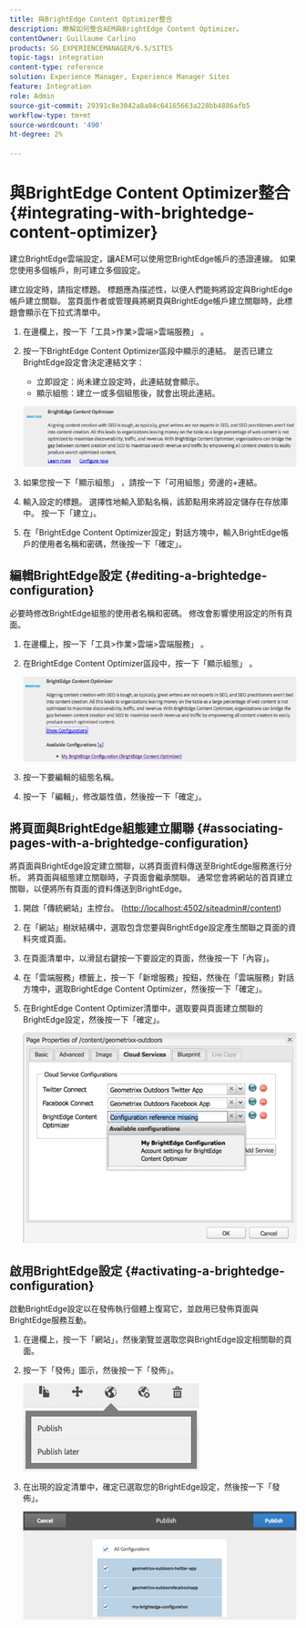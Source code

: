 ```yaml
---
title: 與BrightEdge Content Optimizer整合
description: 瞭解如何整合AEM與BrightEdge Content Optimizer。
contentOwner: Guillaume Carlino
products: SG_EXPERIENCEMANAGER/6.5/SITES
topic-tags: integration
content-type: reference
solution: Experience Manager, Experience Manager Sites
feature: Integration
role: Admin
source-git-commit: 29391c8e3042a8a04c64165663a228bb4886afb5
workflow-type: tm+mt
source-wordcount: '490'
ht-degree: 2%

---
```


# 與BrightEdge Content Optimizer整合{#integrating-with-brightedge-content-optimizer}

建立BrightEdge雲端設定，讓AEM可以使用您BrightEdge帳戶的憑證連線。 如果您使用多個帳戶，則可建立多個設定。

建立設定時，請指定標題。 標題應為描述性，以便人們能夠將設定與BrightEdge帳戶建立關聯。 當頁面作者或管理員將網頁與BrightEdge帳戶建立關聯時，此標題會顯示在下拉式清單中。

1. 在邊欄上，按一下「工具>作業>雲端>雲端服務」 。
1. 按一下BrightEdge Content Optimizer區段中顯示的連結。 是否已建立BrightEdge設定會決定連結文字：

   * 立即設定：尚未建立設定時，此連結就會顯示。
   * 顯示組態：建立一或多個組態後，就會出現此連結。

   ![chlimage_1-4](assets/chlimage_1-4a.png)

1. 如果您按一下「顯示組態」 ，請按一下「可用組態」旁邊的+連結。
1. 輸入設定的標題。 選擇性地輸入節點名稱，該節點用來將設定儲存在存放庫中。 按一下「建立」。
1. 在「BrightEdge Content Optimizer設定」對話方塊中，輸入BrightEdge帳戶的使用者名稱和密碼，然後按一下「確定」。

## 編輯BrightEdge設定 {#editing-a-brightedge-configuration}

必要時修改BrightEdge組態的使用者名稱和密碼。 修改會影響使用設定的所有頁面。

1. 在邊欄上，按一下「工具>作業>雲端>雲端服務」 。
1. 在BrightEdge Content Optimizer區段中，按一下「顯示組態」 。

   ![chlimage_1-5](assets/chlimage_1-5a.png)

1. 按一下要編輯的組態名稱。
1. 按一下「編輯」，修改屬性值，然後按一下「確定」。

## 將頁面與BrightEdge組態建立關聯 {#associating-pages-with-a-brightedge-configuration}

將頁面與BrightEdge設定建立關聯，以將頁面資料傳送至BrightEdge服務進行分析。 將頁面與組態建立關聯時，子頁面會繼承關聯。 通常您會將網站的首頁建立關聯，以便將所有頁面的資料傳送到BrightEdge。

1. 開啟「傳統網站」主控台。 ([http://localhost:4502/siteadmin#/content](http://localhost:4502/siteadmin#/content))
1. 在「網站」樹狀結構中，選取包含您要與BrightEdge設定產生關聯之頁面的資料夾或頁面。
1. 在頁面清單中，以滑鼠右鍵按一下要設定的頁面，然後按一下「內容」。
1. 在「雲端服務」標籤上，按一下「新增服務」按鈕，然後在「雲端服務」對話方塊中，選取BrightEdge Content Optimizer，然後按一下「確定」。
1. 在BrightEdge Content Optimizer清單中，選取要與頁面建立關聯的BrightEdge設定，然後按一下「確定」。

   ![chlimage_1-6](assets/chlimage_1-6a.png)

## 啟用BrightEdge設定 {#activating-a-brightedge-configuration}

啟動BrightEdge設定以在發佈執行個體上復寫它，並啟用已發佈頁面與BrightEdge服務互動。

1. 在邊欄上，按一下「網站」，然後瀏覽並選取您與BrightEdge設定相關聯的頁面。
1. 按一下「發佈」圖示，然後按一下「發佈」。

   ![chlimage_1-7](assets/chlimage_1-7a.png)

1. 在出現的設定清單中，確定已選取您的BrightEdge設定，然後按一下「發佈」。

   ![chlimage_1-8](assets/chlimage_1-8a.png)
